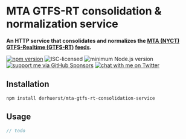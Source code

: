# MTA GTFS-RT consolidation & normalization service

**An HTTP service that consolidates and normalizes the [MTA (NYCT)](https://en.wikipedia.org/wiki/New_York_City_Transit_Authority) [GTFS-Realtime (GTFS-RT)](https://gtfs.org/realtime/) [feeds](https://api.mta.info/).**

[![npm version](https://img.shields.io/npm/v/mta-gtfs-rt-consolidation-service.svg)](https://www.npmjs.com/package/mta-gtfs-rt-consolidation-service)
![ISC-licensed](https://img.shields.io/github/license/derhuerst/mta-gtfs-rt-consolidation-service.svg)
![minimum Node.js version](https://img.shields.io/node/v/mta-gtfs-rt-consolidation-service.svg)
[![support me via GitHub Sponsors](https://img.shields.io/badge/support%20me-donate-fa7664.svg)](https://github.com/sponsors/derhuerst)
[![chat with me on Twitter](https://img.shields.io/badge/chat%20with%20me-on%20Twitter-1da1f2.svg)](https://twitter.com/derhuerst)


## Installation

```shell
npm install derhuerst/mta-gtfs-rt-consolidation-service
```


## Usage

```js
// todo
```
